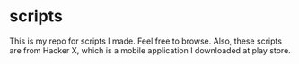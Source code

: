 # scripts
This is my repo for scripts I made. Feel free to browse.
Also, these scripts are from Hacker X, which is a mobile application I downloaded at play store.
